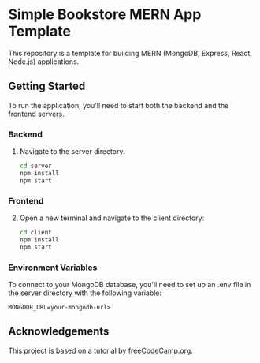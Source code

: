 # Simple Bookstore MERN App Template

This repository is a template for building MERN (MongoDB, Express, React, Node.js) applications. 

## Getting Started
To run the application, you'll need to start both the backend and the frontend servers.

### Backend

1. Navigate to the server directory:

   ```bash
   cd server
   npm install
   npm start
   ```
### Frontend

2. Open a new terminal and navigate to the client directory:

   ```bash
   cd client
   npm install
   npm start
   ```
   
### Environment Variables

To connect to your MongoDB database, you'll need to set up an .env file in the server directory with the following variable:
```
MONGODB_URL=your-mongodb-url>
```
## Acknowledgements

This project is based on a tutorial by [freeCodeCamp.org](https://www.youtube.com/watch?v=-42K44A1oMA&t=1792s).
